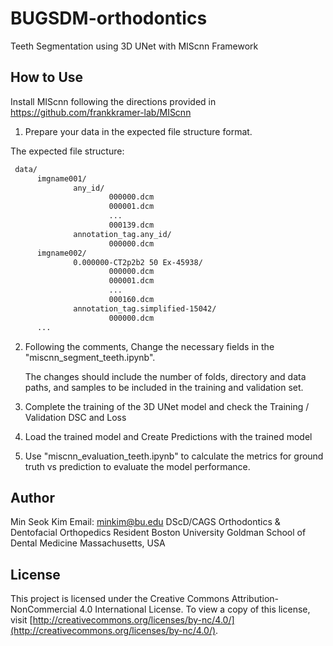 # BUGSDM-orthodontics
Teeth Segmentation using 3D UNet with MIScnn Framework

## How to Use 
Install MIScnn following the directions provided in https://github.com/frankkramer-lab/MIScnn

1. Prepare your data in the expected file structure format.

The expected file structure:
```sh
 data/
      imgname001/
              any_id/
                      000000.dcm
                      000001.dcm
                      ...
                      000139.dcm
              annotation_tag.any_id/
                      000000.dcm
      imgname002/
              0.000000-CT2p2b2 50 Ex-45938/
                      000000.dcm
                      000001.dcm
                      ...
                      000160.dcm
              annotation_tag.simplified-15042/
                      000000.dcm
      ...
```

2. Following the comments, Change the necessary fields in the "miscnn_segment_teeth.ipynb".

   The changes should include the number of folds, directory and data paths, and samples to be included in the training and validation set.

3. Complete the training of the 3D UNet model and check the Training / Validation DSC and Loss 

4. Load the trained model and Create Predictions with the trained model

5. Use "miscnn_evaluation_teeth.ipynb" to calculate the metrics for ground truth vs prediction to evaluate the model performance.


## Author 
Min Seok Kim 
Email: minkim@bu.edu 
DScD/CAGS Orthodontics & Dentofacial Orthopedics Resident
Boston University Goldman School of Dental Medicine
Massachusetts, USA

## License

This project is licensed under the Creative Commons Attribution-NonCommercial 4.0 International License. To view a copy of this license, visit [http://creativecommons.org/licenses/by-nc/4.0/](http://creativecommons.org/licenses/by-nc/4.0/).
